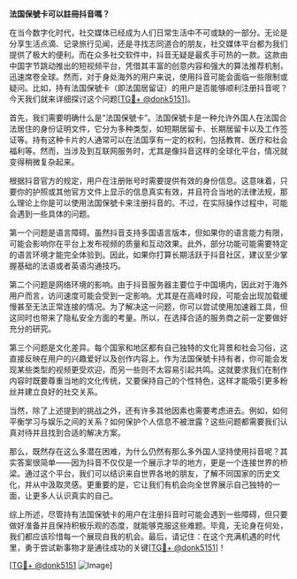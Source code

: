 **法国保號卡可以註冊抖音嗎？**

在当今数字化时代，社交媒体已经成为人们日常生活中不可或缺的一部分。无论是分享生活点滴、记录旅行见闻，还是寻找志同道合的朋友，社交媒体平台都为我们提供了极大的便利。而在众多社交软件中，抖音无疑是最炙手可热的一款。这款由中国字节跳动推出的短视频平台，凭借其丰富的创意内容和强大的算法推荐机制，迅速席卷全球。然而，对于身处海外的用户来说，使用抖音可能会面临一些限制或疑问。比如，持有法国保號卡（即法国居留证）的用户是否能够顺利注册抖音呢？今天我们就来详细探讨这个问题[[TG💪+ @donk5151](https://t.me/s/donk5151)]。

首先，我们需要明确什么是“法国保號卡”。法国保號卡是一种允许外国人在法国合法居住的身份证明文件，它分为多种类型，如短期居留卡、长期居留卡以及工作签证等。持有这种卡片的人通常可以在法国享有一定的权利，包括教育、医疗和社会福利等。然而，当涉及到互联网服务时，尤其是像抖音这样的全球化平台，情况就变得稍微复杂起来。

根据抖音官方的规定，用户在注册账号时需要提供有效的身份信息。这意味着，只要你的护照或其他官方文件上显示的信息真实有效，并且符合当地的法律法规，那么理论上你是可以使用法国保號卡来注册抖音的。不过，在实际操作过程中，可能会遇到一些具体的问题。

第一个问题是语言障碍。虽然抖音支持多国语言版本，但如果你的语言能力有限，可能会影响你在平台上发布视频的质量和互动效果。此外，部分功能可能需要特定的语言环境才能完全体验到。因此，如果你打算长期活跃于抖音社区，建议至少掌握基础的法语或者英语沟通技巧。

第二个问题是网络环境的影响。由于抖音服务器主要位于中国境内，因此对于海外用户而言，访问速度可能会受到一定影响。尤其是在高峰时段，可能会出现加载缓慢甚至无法正常连接的情况。为了解决这一问题，你可以尝试使用加速器工具，但这同时也带来了隐私安全方面的考量。所以，在选择合适的服务商之前一定要做好充分的研究。

第三个问题是文化差异。每个国家和地区都有自己独特的文化背景和社会习俗，这直接反映在用户的兴趣爱好以及创作内容上。作为法国保號卡持有者，你可能会发现某些类型的视频更受欢迎，而另一些则不太容易引起共鸣。这就要求我们在制作内容时既要尊重当地的文化传统，又要保持自己的个性特色，这样才能吸引更多粉丝并建立良好的社交关系。

当然，除了上述提到的挑战之外，还有许多其他因素也需要考虑进去。例如，如何平衡学习与娱乐之间的关系？如何保护个人信息不被泄露？这些问题都需要我们认真对待并且找到合适的解决方案。

那么，既然存在这么多潜在困难，为什么仍然有那么多外国人坚持使用抖音呢？其实答案很简单——因为抖音不仅仅是一个展示才华的地方，更是一个连接世界的桥梁。通过这个平台，我们可以结识来自世界各地的朋友，了解不同国家的历史文化，并从中汲取灵感。更重要的是，它让我们有机会向全世界展示自己独特的一面，让更多人认识真实的自己。

综上所述，尽管持有法国保號卡的用户在注册抖音时可能会遇到一些障碍，但只要做好准备并且保持积极乐观的态度，就能够克服这些难题。毕竟，无论身在何处，我们都应该珍惜每一个展现自我的机会。最后，请记住：在这个充满机遇的时代里，勇于尝试新事物才是通往成功的关键[[TG💪+ @donk5151](https://t.me/s/donk5151)]！

[[TG💪+ @donk5151](https://t.me/s/donk5151) ![Image](https://i.postimg.cc/rwNCRYN7/Snipaste-2025-04-30-17-27-05.png)]